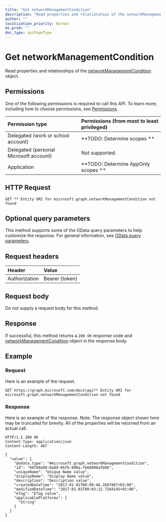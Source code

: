 ```yaml
---
title: "Get networkManagementCondition"
description: "Read properties and relationships of the networkManagementCondition object."
author: ""
localization_priority: Normal
ms.prod: ""
doc_type: apiPageType
---
```


# Get networkManagementCondition

Read properties and relationships of the [networkManagementCondition](../resources/networkmanagementcondition.md) object.

## Permissions
One of the following permissions is required to call this API. To learn more, including how to choose permissions, see [Permissions](/concepts/permissions-reference.md).

|Permission type|Permissions (from most to least privileged)|
|:---|:---|
|Delegated (work or school account)|**TODO: Determine scopes **|
|Delegated (personal Microsoft account)|Not supported.|
|Application|**TODO: Determine AppOnly scopes **|

## HTTP Request
<!-- {
  "blockType": "ignored"
}
-->
``` http
GET ** Entity URI for microsoft.graph.networkManagementCondition not found
```

## Optional query parameters
This method supports some of the OData query parameters to help customize the response. For general information, see [OData query parameters](/graph/query-parameters).

## Request headers
|Header|Value|
|:---|:---|
|Authorization|Bearer {token}|

## Request body
Do not supply a request body for this method.

## Response
If successful, this method returns a `200 OK` response code and [networkManagementCondition](../resources/networkmanagementcondition.md) object in the response body.

## Example

### Request
Here is an example of the request.
<!-- {
  "blockType": "request",
  "name": "get_networkmanagementcondition"
}
-->
``` http
GET https://graph.microsoft.com/docs\api** Entity URI for microsoft.graph.networkManagementCondition not found
```

### Response
Here is an example of the response. Note: The response object shown here may be truncated for brevity. All of the properties will be returned from an actual call.
<!-- {
  "blockType": "response",
  "truncated": true,
  "@odata.type": "microsoft.graph.networkManagementCondition"
}
-->
``` http
HTTP/1.1 200 OK
Content-Type: application/json
Content-Length: 467

{
  "value": {
    "@odata.type": "#microsoft.graph.networkManagementCondition",
    "id": "66fb0a89-0a89-66fb-890a-fb66890afb66",
    "uniqueName": "Unique Name value",
    "displayName": "Display Name value",
    "description": "Description value",
    "createdDateTime": "2017-01-01T00:00:46.1697867+03:00",
    "modifiedDateTime": "2017-01-01T00:03:12.7204145+03:00",
    "eTag": "ETag value",
    "applicablePlatforms": [
      "String"
    ]
  }
}
```

